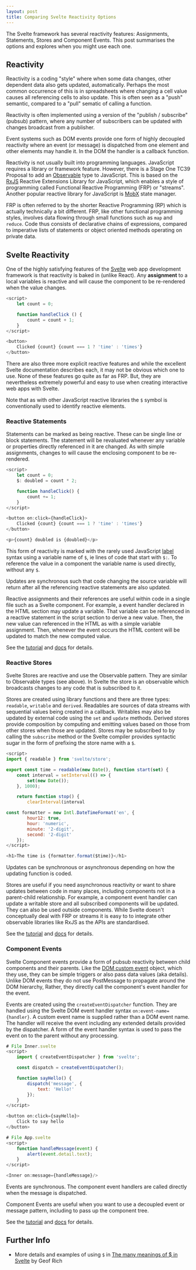 ```yaml
---
layout: post
title: Comparing Svelte Reactivity Options
---
```


<div class="message"> The Svelte framework has several reactivity features: Assignments, Statements, Stores and Component Events. This post summarises the options and explores when you might use each one.
</div>

## Reactivity

Reactivity is a coding "style" where when some data changes, other dependent data also gets updated, automatically. Perhaps the most common occurrence of this is in spreadsheets where changing a cell value causes all referencing cells to also update. This is often seen as a "push" semantic, compared to a "pull" sematic of calling a function.

Reactivity is often implemented using a version of the "publish / subscribe" (pubsub) pattern, where any number of subscribers can be updated with changes broadcast from a publisher.

Event systems such as DOM events provide one form of highly decoupled reactivity where an event (or message) is dispatched from one element and other elements may handle it. In the DOM the handler is a callback function.

Reactivity is not usually built into programming languages. JavaScript requires a library or framework feature. However, there is a Stage One TC39 Proposal to add an [Observable](https://github.com/tc39/proposal-observable) type to JavaScript. This is based on the [RxJS](https://rxjs.dev/) Reactive Extensions Library for JavaScript, which enables a style of programming called Functional Reactive Programming (FRP) or "streams". Another popular reactive library for JavaScript is [MobX](https://mobx.js.org/getting-started.html) state manager.

FRP is often referred to by the shorter Reactive Programming (RP) which is actually technically a bit different. FRP, like other functional programming styles, involves data flowing through small functions such as `map` and `reduce`. Code thus consists of declarative chains of expressions, compared to imperative lists of statements or object oriented methods operating on private data.

## Svelte Reactivity

One of the highly satisfying features of the [Svelte](https://svelte.dev/) web app development framework is that reactivity is baked in (unlike React). Any **assignment** to a local variables is reactive and will cause the component to be re-rendered when the value changes.

```javascript
<script>
	let count = 0;

	function handleClick () {
		count = count + 1;
	}
</script>

<button>
	Clicked {count} {count === 1 ? 'time' : 'times'}
</button>

```

There are also three more explicit reactive features and while the excellent Svelte documentation describes each, it may not be obvious which one to use. None of these features go quite as far as FRP. But, they are nevertheless extremely powerful and easy to use when creating interactive web apps with Svelte.

Note that as with other JavaScript reactive libraries the `$` symbol is conventionally used to identify reactive elements.

### Reactive Statements

Statements can be marked as being reactive. These can be single line or block statements. The statement will be revaluated whenever any variable or properties directly referenced in it are changed. As with simple assignments, changes to will cause the enclosing component to be re-rendered.

```javascript
<script>
	let count = 0;
	$: doubled = count * 2;

	function handleClick() {
		count += 1;
	}
</script>

<button on:click={handleClick}>
	Clicked {count} {count === 1 ? 'time' : 'times'}
</button>

<p>{count} doubled is {doubled}</p>
```

This form of reactivity is marked with the rarely used JavaScript [label](https://developer.mozilla.org/en-US/docs/Web/JavaScript/Reference/Statements/label) syntax using a variable name of `$`, ie lines of code that start with `$:`. To reference the value in a component the variable name is used directly, without any `$`.

Updates are synchronous such that code changing the source variable will return after all the referencing reactive statements are also updated.

Reactive assignments and their references are useful within code in a single file such as a Svelte component. For example, a event handler declared in the HTML section may update a variable.  That variable can be referenced in a reactive statement in the script section to derive a new value. Then, the new value can  referenced in the HTML as with a simple variable assignment. Then, whenever the event occurs the HTML content will be updated to match the new computed value.

See the [tutorial](https://svelte.dev/tutorial/reactive-assignments) and [docs](https://svelte.dev/docs#component-format-script-2-assignments-are-reactive) for details.

### Reactive Stores

Svelte Stores are reactive and use the Observable pattern. They are similar to Observable types (see above). In Svelte the store is an observable which broadcasts changes to any code that is subscribed to it.

Stores are created using library functions and there are three types: `readable`, `writable` and `derived`. Readables are sources of data streams with sequential values being created in a callback. Writables may also be updated by external code using the `set` and `update` methods. Derived stores provide composition by computing and emitting values based on those from other stores when those are updated. Stores may be subscribed to by calling the `subscribe` method or the Svelte compiler provides syntactic sugar in the form of prefixing the store name with a `$`.

```javascript
<script>
import { readable } from 'svelte/store';

export const time = readable(new Date(), function start(set) {
	const interval = setInterval(() => {
		set(new Date());
	}, 1000);

	return function stop() {
		clearInterval(interval

const formatter = new Intl.DateTimeFormat('en', {
		hour12: true,
		hour: 'numeric',
		minute: '2-digit',
		second: '2-digit'
	});
</script>

<h1>The time is {formatter.format($time)}</h1>
```

Updates can be synchronous or asynchronous depending on how the updating function is coded.

Stores are useful if you need asynchronous reactivity or want to share updates between code in many places, including components not in a parent-child relationship. For example, a component event handler can update a writable store and all subscribed components will be updated. They can also be used outside components. While Svelte doesn't conceptually deal with FRP or streams it is easy to to integrate other observable libraries like RxJS as the APIs are standardised.

See the [tutorial](https://svelte.dev/tutorial/writable-stores) and [docs](https://svelte.dev/docs#run-time-svelte-store) for details.

### Component Events

Svelte Component events provide a form of pubsub reactivity between child components and their parents. Like the [DOM custom event](https://developer.mozilla.org/en-US/docs/Web/API/CustomEvent) object, which they use, they can be simple triggers or also pass data values (aka details). Unlike DOM events they do not use PostMessage to propagate around the DOM hierarchy, Rather, they directly call the component's event handler for the event.

Events are created using the `createEventDispatcher` function. They are handled using the Svelte DOM event handler syntax `on:event-name={handler}`. A custom event name is supplied rather than a DOM event name. The handler will receive the event including any extended details provided by the dispatcher. A form of the event handler syntax is used to pass the event on to the parent without any processing.

```javascript
# File Inner.svelte
<script>
	import { createEventDispatcher } from 'svelte';

	const dispatch = createEventDispatcher();

	function sayHello() {
		dispatch('message', {
			text: 'Hello!'
		});
	}
</script>

<button on:click={sayHello}>
	Click to say hello
</button>

# File App.svelte
<script>
	function handleMessage(event) {
		alert(event.detail.text);
	}
</script>

<Inner on:message={handleMessage}/>
```

Events are synchronous. The component event handlers are called directly when the message is dispatched.

Component Events are useful when you want to use a decoupled event or message pattern, including to pass up the component tree.

See the [tutorial](https://svelte.dev/tutorial/component-events) and [docs](https://svelte.dev/docs#run-time-svelte-createeventdispatcher) for details.

## Further Info

- More details and examples of using `$` in [The many meanings of $ in Svelte](https://geoffrich.net/posts/svelte-$-meanings/) by Geof Rich

